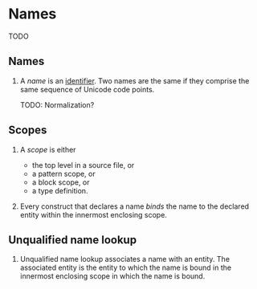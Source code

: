 # Names

<!--
Part of the Carbon Language project, under the Apache License v2.0 with LLVM
Exceptions. See /LICENSE for license information.
SPDX-License-Identifier: Apache-2.0 WITH LLVM-exception
-->

TODO

## Names

1.  A _name_ is an [identifier](lex.md). Two names are the same if they comprise
    the same sequence of Unicode code points.

    TODO: Normalization?

## Scopes

1.  A _scope_ is either

    -   the top level in a source file, or
    -   a pattern scope, or
    -   a block scope, or
    -   a type definition.

2.  Every construct that declares a name _binds_ the name to the declared entity
    within the innermost enclosing scope.

## Unqualified name lookup

1.  Unqualified name lookup associates a name with an entity. The associated
    entity is the entity to which the name is bound in the innermost enclosing
    scope in which the name is bound.
